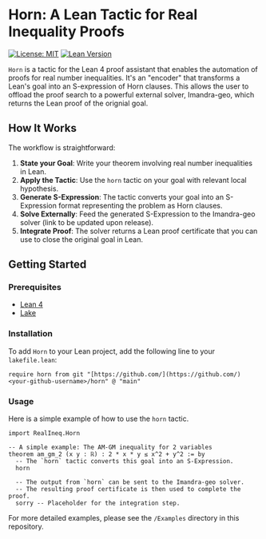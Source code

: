 # Horn: A Lean Tactic for Real Inequality Proofs

[![License: MIT](https://img.shields.io/badge/License-MIT-yellow.svg)](https://opensource.org/licenses/MIT)
[![Lean Version](https://img.shields.io/badge/Lean-4-orange)](https://leanprover.github.io/)

`Horn` is a tactic for the Lean 4 proof assistant that enables the automation of proofs for real number inequalities. It's an "encoder" that transforms a Lean's goal into an S-expression of Horn clauses. This allows the user to offload the proof search to a powerful external solver, Imandra-geo, which returns the Lean proof of the orignial goal. 

## How It Works

The workflow is straightforward:

1.  **State your Goal**: Write your theorem involving real number inequalities in Lean.
2.  **Apply the Tactic**: Use the `horn` tactic on your goal with relevant local hypothesis.
3.  **Generate S-Expression**: The tactic converts your goal into an S-Expression format representing the problem as Horn clauses.
4.  **Solve Externally**: Feed the generated S-Expression to the Imandra-geo solver (link to be updated upon release).
5.  **Integrate Proof**: The solver returns a Lean proof certificate that you can use to close the original goal in Lean.

## Getting Started

### Prerequisites

-   [Lean 4](https://leanprover.github.io/lean4/doc/setup.html)
-   [Lake](https://github.com/leanprover/lake)

### Installation

To add `Horn` to your Lean project, add the following line to your `lakefile.lean`:

```lean
require horn from git "[https://github.com/](https://github.com/)<your-github-username>/horn" @ "main"
```

### Usage

Here is a simple example of how to use the `horn` tactic.

```lean
import RealIneq.Horn 

-- A simple example: The AM-GM inequality for 2 variables
theorem am_gm_2 (x y : ℝ) : 2 * x * y ≤ x^2 + y^2 := by
  -- The `horn` tactic converts this goal into an S-Expression.
  horn
  
  -- The output from `horn` can be sent to the Imandra-geo solver.
  -- The resulting proof certificate is then used to complete the proof.
  sorry -- Placeholder for the integration step.
```

For more detailed examples, please see the `/Examples` directory in this repository.
